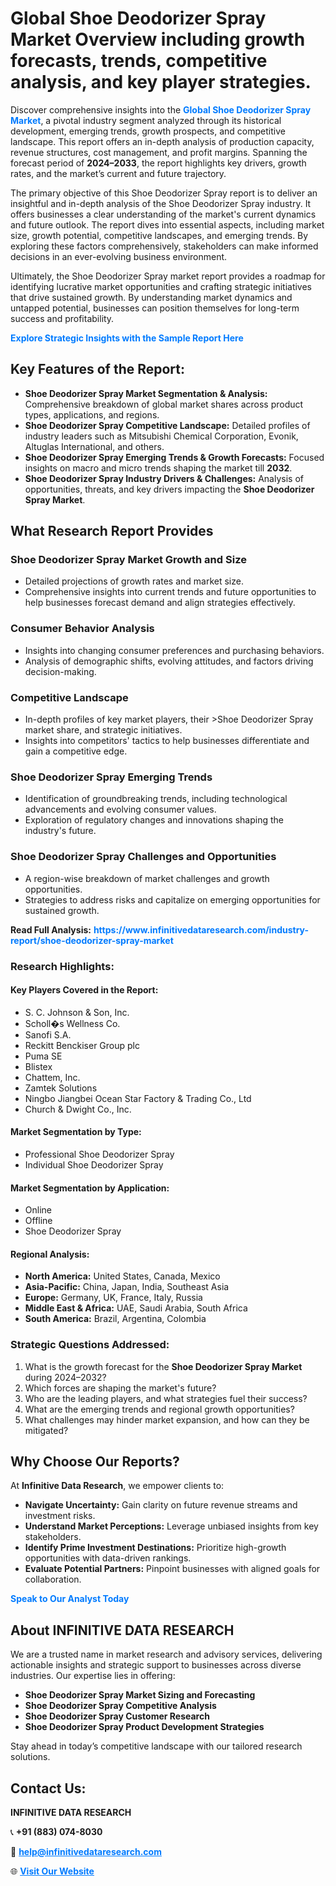 <h1>Global Shoe Deodorizer Spray Market Overview including growth forecasts, trends, competitive analysis, and key player strategies.</h1>
<p>
Discover comprehensive insights into the 
<a href="https://www.infinitivedataresearch.com/industry-report/shoe-deodorizer-spray-market" rel="dofollow" style="color: #007BFF; text-decoration: none;"><strong>Global Shoe Deodorizer Spray Market</strong></a>, a pivotal industry segment analyzed through its historical development, emerging trends, growth prospects, and competitive landscape. This report offers an in-depth analysis of production capacity, revenue structures, cost management, and profit margins. Spanning the forecast period of <strong>2024–2033</strong>, the report highlights key drivers, growth rates, and the market’s current and future trajectory.
</p>
<p>
The primary objective of this Shoe Deodorizer Spray report is to deliver an insightful and in-depth analysis of the Shoe Deodorizer Spray industry. It offers businesses a clear understanding of the market's current dynamics and future outlook. The report dives into essential aspects, including market size, growth potential, competitive landscapes, and emerging trends. By exploring these factors comprehensively, stakeholders can make informed decisions in an ever-evolving business environment.
</p>
<p>
Ultimately, the Shoe Deodorizer Spray market report provides a roadmap for identifying lucrative market opportunities and crafting strategic initiatives that drive sustained growth. By understanding market dynamics and untapped potential, businesses can position themselves for long-term success and profitability.
</p>
<p>
<a href="https://www.infinitivedataresearch.com/request-sample/reportId=104025" style="color: #007BFF; text-decoration: none;"><strong>Explore Strategic Insights with the Sample Report Here</strong></a>
</p>

<h2>Key Features of the Report:</h2>
<ul>
<li><strong>Shoe Deodorizer Spray Market Segmentation & Analysis:</strong> Comprehensive breakdown of global market shares across product types, applications, and regions.</li>
<li><strong>Shoe Deodorizer Spray Competitive Landscape:</strong> Detailed profiles of industry leaders such as Mitsubishi Chemical Corporation, Evonik, Altuglas International, and others.</li>
<li><strong>Shoe Deodorizer Spray Emerging Trends & Growth Forecasts:</strong> Focused insights on macro and micro trends shaping the market till <strong>2032</strong>.</li>
<li><strong>Shoe Deodorizer Spray Industry Drivers & Challenges:</strong> Analysis of opportunities, threats, and key drivers impacting the <strong>Shoe Deodorizer Spray Market</strong>.</li>
</ul>

<h2>What Research Report Provides</h2>
<h3>Shoe Deodorizer Spray Market Growth and Size</h3>
<ul>
<li>Detailed projections of growth rates and market size.</li>
<li>Comprehensive insights into current trends and future opportunities to help businesses forecast demand and align strategies effectively.</li>
</ul>

<h3>Consumer Behavior Analysis</h3>
<ul>
<li>Insights into changing consumer preferences and purchasing behaviors.</li>
<li>Analysis of demographic shifts, evolving attitudes, and factors driving decision-making.</li>
</ul>

<h3>Competitive Landscape</h3>
<ul>
<li>In-depth profiles of key market players, their >Shoe Deodorizer Spray market share, and strategic initiatives.</li>
<li>Insights into competitors' tactics to help businesses differentiate and gain a competitive edge.</li>
</ul>

<h3>Shoe Deodorizer Spray Emerging Trends</h3>
<ul>
<li>Identification of groundbreaking trends, including technological advancements and evolving consumer values.</li>
<li>Exploration of regulatory changes and innovations shaping the industry's future.</li>
</ul>

<h3>Shoe Deodorizer Spray Challenges and Opportunities</h3>
<ul>
<li>A region-wise breakdown of market challenges and growth opportunities.</li>
<li>Strategies to address risks and capitalize on emerging opportunities for sustained growth.</li>
</ul>
<p><strong>Read Full Analysis:</strong> <a href="https://www.infinitivedataresearch.com/industry-report/shoe-deodorizer-spray-market" rel="dofollow" style="color: #007BFF; text-decoration: none;"><strong>https://www.infinitivedataresearch.com/industry-report/shoe-deodorizer-spray-market</strong></a></p>
<h3>Research Highlights:</h3>
<h4>Key Players Covered in the Report:</h4>
<ul><li>S. C. Johnson &amp; Son, Inc.</li><li>Scholl�s Wellness Co.</li><li>Sanofi S.A.</li><li>Reckitt Benckiser Group plc</li><li>Puma SE</li><li>Blistex</li><li>Chattem, Inc.</li><li>Zamtek Solutions</li><li>Ningbo Jiangbei Ocean Star Factory &amp; Trading Co., Ltd</li><li>Church &amp; Dwight Co., Inc.</li></ul>
<h4>Market Segmentation by Type:</h4>
<ul><li>Professional Shoe Deodorizer Spray</li><li>Individual Shoe Deodorizer Spray</li></ul>
<h4>Market Segmentation by Application:</h4>
<ul><li>Online</li><li>Offline</li><li>Shoe Deodorizer Spray</li></ul>

<h4>Regional Analysis:</h4>
<ul>
<li><strong>North America:</strong> United States, Canada, Mexico</li>
<li><strong>Asia-Pacific:</strong> China, Japan, India, Southeast Asia</li>
<li><strong>Europe:</strong> Germany, UK, France, Italy, Russia</li>
<li><strong>Middle East & Africa:</strong> UAE, Saudi Arabia, South Africa</li>
<li><strong>South America:</strong> Brazil, Argentina, Colombia</li>
</ul>

<h3>Strategic Questions Addressed:</h3>
<ol>
<li>What is the growth forecast for the <strong>Shoe Deodorizer Spray Market</strong> during 2024–2032?</li>
<li>Which forces are shaping the market's future?</li>
<li>Who are the leading players, and what strategies fuel their success?</li>
<li>What are the emerging trends and regional growth opportunities?</li>
<li>What challenges may hinder market expansion, and how can they be mitigated?</li>
</ol>

<h2>Why Choose Our Reports?</h2>
<p>At <strong>Infinitive Data Research</strong>, we empower clients to:</p>
<ul>
<li><strong>Navigate Uncertainty:</strong> Gain clarity on future revenue streams and investment risks.</li>
<li><strong>Understand Market Perceptions:</strong> Leverage unbiased insights from key stakeholders.</li>
<li><strong>Identify Prime Investment Destinations:</strong> Prioritize high-growth opportunities with data-driven rankings.</li>
<li><strong>Evaluate Potential Partners:</strong> Pinpoint businesses with aligned goals for collaboration.</li>
</ul>
<p><a href="https://www.infinitivedataresearch.com/industry-report/shoe-deodorizer-spray-market" rel="dofollow" style="color: #007BFF; text-decoration: none;"><strong>Speak to Our Analyst Today</strong></a></p>

<h2>About INFINITIVE DATA RESEARCH</h2>
<p>We are a trusted name in market research and advisory services, delivering actionable insights and strategic support to businesses across diverse industries. Our expertise lies in offering:</p>
<ul>
<li><strong>Shoe Deodorizer Spray Market Sizing and Forecasting</strong></li>
<li><strong>Shoe Deodorizer Spray Competitive Analysis</strong></li>
<li><strong>Shoe Deodorizer Spray Customer Research</strong></li>
<li><strong>Shoe Deodorizer Spray Product Development Strategies</strong></li>
</ul>
<p>Stay ahead in today’s competitive landscape with our tailored research solutions.</p>

<h2>Contact Us:</h2>
<p><strong>INFINITIVE DATA RESEARCH</strong></p>
<p>📞 <strong>+91 (883) 074-8030</strong></p>
<p>📧 <strong><a href="mailto:help@infinitivedataresearch.com" style="color: #007BFF;">help@infinitivedataresearch.com</a></strong></p>
<p>🌐 <strong><a href="https://www.infinitivedataresearch.com" rel="dofollow" style="color: #007BFF;">Visit Our Website</a></strong></p>